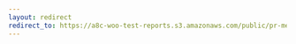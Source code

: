 ```yaml
---
layout: redirect
redirect_to: https://a8c-woo-test-reports.s3.amazonaws.com/public/pr-merge/39034/api/index.html
---
```

